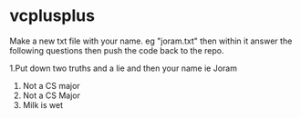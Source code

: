 # vcplusplus

Make a new txt file with your name. eg "joram.txt"
then within it answer the following questions then push the code back to the repo.

1.Put down two truths and a lie and then your name
  ie 
  Joram
  1. Not a CS major
  2. Not a CS Major
  3. Milk is wet

